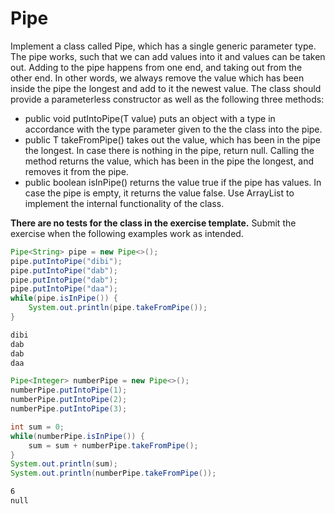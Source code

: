 
# Pipe

Implement a class called Pipe, which has a single generic parameter type. The pipe works, such that we can add values into it and values can be taken out. Adding to the pipe happens from one end, and taking out from the other end. In other words, we always remove the value which has been inside the pipe the longest and add to it the newest value. The class should provide a parameterless constructor as well as the following three methods:

- public void putIntoPipe(T value) puts an object with a type in accordance with the type parameter given to the the class into the pipe.
- public T takeFromPipe() takes out the value, which has been in the pipe the longest. In case there is nothing in the pipe, return null. Calling the method returns the value, which has been in the pipe the longest, and removes it from the pipe.
- public boolean isInPipe() returns the value true if the pipe has values. In case the pipe is empty, it returns the value false.
Use ArrayList to implement the internal functionality of the class.

**There are no tests for the class in the exercise template.** Submit the exercise when the following examples work as intended.

```java
Pipe<String> pipe = new Pipe<>();
pipe.putIntoPipe("dibi");
pipe.putIntoPipe("dab");
pipe.putIntoPipe("dab");
pipe.putIntoPipe("daa");
while(pipe.isInPipe()) {
    System.out.println(pipe.takeFromPipe());
}
```

```markdown
dibi
dab
dab
daa
```

```java
Pipe<Integer> numberPipe = new Pipe<>();
numberPipe.putIntoPipe(1);
numberPipe.putIntoPipe(2);
numberPipe.putIntoPipe(3);

int sum = 0;
while(numberPipe.isInPipe()) {
    sum = sum + numberPipe.takeFromPipe();
}
System.out.println(sum);
System.out.println(numberPipe.takeFromPipe());
```

```markdown
6
null
```

